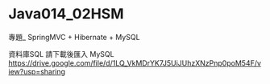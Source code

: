 # Java014_02HSM
專題_ SpringMVC + Hibernate + MySQL
  
資料庫SQL 請下載後匯入 MySQL
https://drive.google.com/file/d/1LQ_VkMDrYK7J5UiJUhzXNzPnp0poM54F/view?usp=sharing
